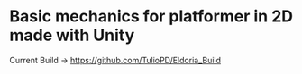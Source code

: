 # Basic mechanics for platformer in 2D made with Unity
Current Build -> https://github.com/TulioPD/Eldoria_Build
